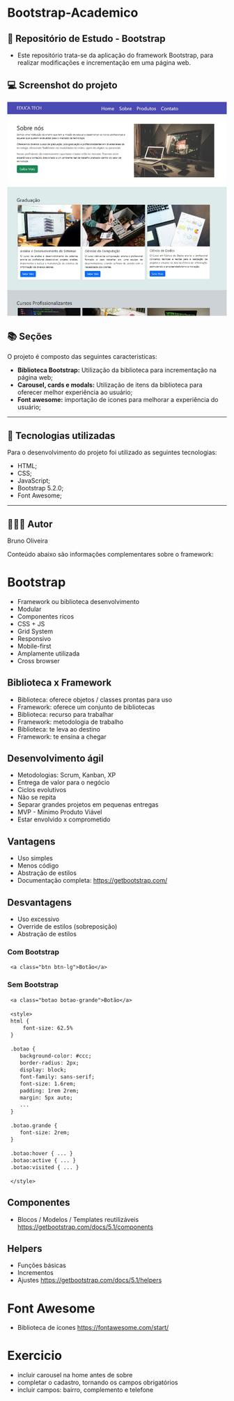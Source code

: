 # Bootstrap-Academico

## 📝 Repositório de Estudo - Bootstrap
- Este repositório trata-se da aplicação do framework Bootstrap, para realizar modificações e incrementação em uma página web.

## 💻 Screenshot do projeto
![Screenshot](./screenshot/Screenshot.jpg)

## 📚 Seções

O projeto é composto das seguintes caracteristicas:
- **Biblioteca Bootstrap:** Utilização da biblioteca para incrementação na página web;
- **Carousel, cards e modals:** Utilização de itens da biblioteca para oferecer melhor experiência ao usuário;
- **Font awesome:** importação de icones para melhorar a experiência do usuário;

---

## 💼 Tecnologias utilizadas

Para o desenvolvimento do projeto foi utilizado as seguintes tecnologias:

- HTML;
- CSS;
- JavaScript;
- Bootstrap 5.2.0;
- Font Awesome;

---

## 🙋🏻‍♂️ Autor

Bruno Oliveira


Conteúdo abaixo são informações complementares sobre o framework:
# Bootstrap
- Framework ou biblioteca desenvolvimento
- Modular
- Componentes ricos
- CSS + JS
- Grid System
- Responsivo
- Mobile-first
- Amplamente utilizada
- Cross browser 

## Biblioteca x Framework
- Biblioteca: oferece objetos / classes prontas para uso
- Framework: oferece um conjunto de bibliotecas
- Biblioteca: recurso para trabalhar
- Framework: metodologia de trabalho
- Biblioteca: te leva ao destino
- Framework: te ensina a chegar

## Desenvolvimento ágil
- Metodologias: Scrum, Kanban, XP
- Entrega de valor para o negócio
- Ciclos evolutivos
- Não se repita
- Separar grandes projetos em pequenas entregas
- MVP - Mínimo Produto Viável
- Estar envolvido x comprometido

## Vantagens
- Uso simples
- Menos código
- Abstração de estilos
- Documentação completa: https://getbootstrap.com/

## Desvantagens
- Uso excessivo
- Override de estilos (sobreposição)
- Abstração de estilos

### Com Bootstrap
```
 <a class="btn btn-lg">Botão</a>
```

### Sem Bootstrap
```
 <a class="botao botao-grande">Botão</a>

 <style>
 html {
     font-size: 62.5% 
 }

 .botao {
    background-color: #ccc; 
    border-radius: 2px; 
    display: block;
    font-family: sans-serif;
    font-size: 1.6rem;
    padding: 1rem 2rem;
    margin: 5px auto;
    ...
 }

 .botao.grande {
    font-size: 2rem;
 }

 .botao:hover { ... }
 .botao:active { ... }
 .botao:visited { ... }
 
 </style>

```

## Componentes
- Blocos / Modelos / Templates reutilizáveis 
https://getbootstrap.com/docs/5.1/components


## Helpers 
- Funções básicas
- Incrementos 
- Ajustes
https://getbootstrap.com/docs/5.1/helpers


# Font Awesome
- Biblioteca de ícones
https://fontawesome.com/start/


# Exercicio
- incluir carousel na home antes de sobre
- completar o cadastro, tornando os campos obrigatórios
- incluir campos: bairro, complemento e telefone
